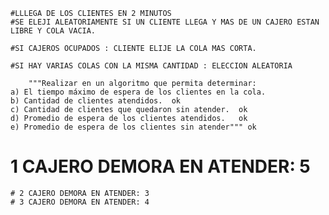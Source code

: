     #LLLEGA DE LOS CLIENTES EN 2 MINUTOS
    #SE ELEJI ALEATORIAMENTE SI UN CLIENTE LLEGA Y MAS DE UN CAJERO ESTAN LIBRE Y COLA VACIA.

    #SI CAJEROS OCUPADOS : CLIENTE ELIJE LA COLA MAS CORTA.

    #SI HAY VARIAS COLAS CON LA MISMA CANTIDAD : ELECCION ALEATORIA

        """Realizar en un algoritmo que permita determinar:  
    a) El tiempo máximo de espera de los clientes en la cola.  
    b) Cantidad de clientes atendidos.  ok
    c) Cantidad de clientes que quedaron sin atender.  ok
    d) Promedio de espera de los clientes atendidos.   ok
    e) Promedio de espera de los clientes sin atender""" ok

# 1 CAJERO DEMORA EN ATENDER: 5
    # 2 CAJERO DEMORA EN ATENDER: 3
    # 3 CAJERO DEMORA EN ATENDER: 4
